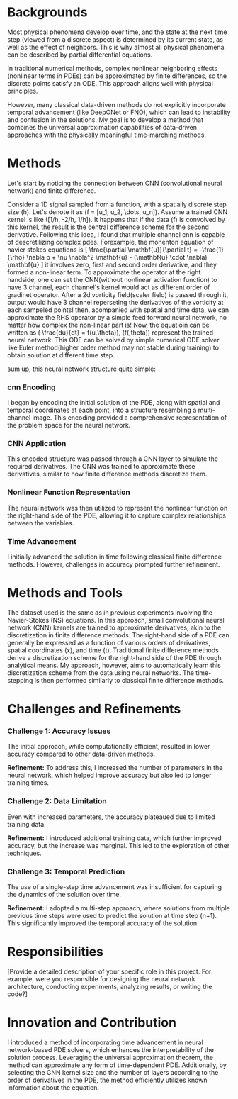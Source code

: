 # Backgrounds

Most physical phenomena develop over time, and the state at the next time step (viewed from a discrete aspect) is determined by its current state, as well as the effect of neighbors. This is why almost all physical phenomena can be described by partial differential equations.

In traditional numerical methods, complex nonlinear neighboring effects (nonlinear terms in PDEs) can be approximated by finite differences, so the discrete points satisfy an ODE. This approach aligns well with physical principles.

However, many classical data-driven methods do not explicitly incorporate temporal advancement (like DeepONet or FNO), which can lead to instability and confusion in the solutions. My goal is to develop a method that combines the universal approximation capabilities of data-driven approaches with the physically meaningful time-marching methods.

# Methods

Let's start by noticing the connection between CNN (convolutional neural network) and finite difference.

Consider a 1D signal sampled from a function, with a spatially discrete step size \(h\). Let's denote it as \(f = [u_1, u_2, \dots, u_n]\). Assume a trained CNN kernel is like \([1/h, -2/h, 1/h]\). It happens that if the data \(f\) is convolved by this kernel, the result is the central difference scheme for the second derivative. Following this idea, I found that multiple channel cnn is capable of descretilizing complex pdes. Forexample, the monenton equation of navier stokes equations is 
\[
\frac{\partial \mathbf{u}}{\partial t}  = -\frac{1}{\rho} \nabla p + \nu \nabla^2 \mathbf{u} - (\mathbf{u} \cdot \nabla) \mathbf{u}
\]
it involves zero, first and second order derivative, and they formed a non-linear term. To approximate the operator at the right handside, one can set the CNN(without nonlinear activation function) to have 3 channel, each channel's kernel would act as different order of gradinet operator. After a 2d vorticity field(scaler field) is passed through it, output would have 3 channel reperseting the derivatives of the vorticity at each sampeled points! then, acompanied with spatial and time data, we can approximate the RHS operator by a simple feed forward neural network, no matter how complex the non-linear part is! Now, the equatioin can be written as \( \frac{du}{dt} = f(u,\theta)\), \(f(,theta)\) represent the trained neural network. This ODE can be solved by simple numerical ODE solver like Euler method(higher order method may not stable during training) to obtain solution at different time step.


sum up, this neural network structure quite simple:

### cnn Encoding
I began by encoding the initial solution of the PDE, along with spatial and temporal coordinates at each point, into a structure resembling a multi-channel image. This encoding provided a comprehensive representation of the problem space for the neural network.

### CNN Application
This encoded structure was passed through a CNN layer to simulate the required derivatives. The CNN was trained to approximate these derivatives, similar to how finite difference methods discretize them.

### Nonlinear Function Representation
The neural network was then utilized to represent the nonlinear function on the right-hand side of the PDE, allowing it to capture complex relationships between the variables.

### Time Advancement
I initially advanced the solution in time following classical finite difference methods. However, challenges in accuracy prompted further refinement.

# Methods and Tools

The dataset used is the same as in previous experiments involving the Navier-Stokes (NS) equations. In this approach, small convolutional neural network (CNN) kernels are trained to approximate derivatives, akin to the discretization in finite difference methods. The right-hand side of a PDE can generally be expressed as a function of various orders of derivatives, spatial coordinates \(x\), and time \(t\). Traditional finite difference methods derive a discretization scheme for the right-hand side of the PDE through analytical means. My approach, however, aims to automatically learn this discretization scheme from the data using neural networks. The time-stepping is then performed similarly to classical finite difference methods.

# Challenges and Refinements

### Challenge 1: Accuracy Issues
The initial approach, while computationally efficient, resulted in lower accuracy compared to other data-driven methods.

**Refinement:** To address this, I increased the number of parameters in the neural network, which helped improve accuracy but also led to longer training times.

### Challenge 2: Data Limitation
Even with increased parameters, the accuracy plateaued due to limited training data.

**Refinement:** I introduced additional training data, which further improved accuracy, but the increase was marginal. This led to the exploration of other techniques.

### Challenge 3: Temporal Prediction
The use of a single-step time advancement was insufficient for capturing the dynamics of the solution over time.

**Refinement:** I adopted a multi-step approach, where solutions from multiple previous time steps were used to predict the solution at time step \(n+1\). This significantly improved the temporal accuracy of the solution.

# Responsibilities

[Provide a detailed description of your specific role in this project. For example, were you responsible for designing the neural network architecture, conducting experiments, analyzing results, or writing the code?]

# Innovation and Contribution

I introduced a method of incorporating time advancement in neural network-based PDE solvers, which enhances the interpretability of the solution process. Leveraging the universal approximation theorem, the method can approximate any form of time-dependent PDE. Additionally, by selecting the CNN kernel size and the number of layers according to the order of derivatives in the PDE, the method efficiently utilizes known information about the equation.
